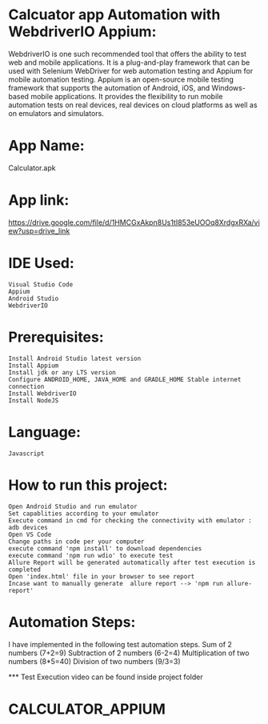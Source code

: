 # Calcuator app Automation with WebdriverIO Appium:
WebdriverIO is one such recommended tool that offers the ability to test web and mobile applications. It is a plug-and-play framework that can be used with Selenium WebDriver for web automation testing and Appium for mobile automation testing.
Appium is an open-source mobile testing framework that supports the automation of Android, iOS, and Windows-based mobile applications. It provides the flexibility to run mobile automation tests on real devices, real devices on cloud platforms as well as on emulators and simulators. 

# App Name:
Calculator.apk

# App link: 
https://drive.google.com/file/d/1HMCGxAkpn8Us1tI853eUOOq8XrdgxRXa/view?usp=drive_link

# IDE Used:
    Visual Studio Code
    Appium
    Android Studio
    WebdriverIO

# Prerequisites:
    Install Android Studio latest version
    Install Appium
    Install jdk or any LTS version
    Configure ANDROID_HOME, JAVA_HOME and GRADLE_HOME Stable internet connection
    Install WebdriverIO
    Install NodeJS

# Language:
    Javascript

# How to run this project:
    Open Android Studio and run emulator 
    Set capablities according to your emulator
    Execute command in cmd for checking the connectivity with emulator : adb devices
    Open VS Code
    Change paths in code per your computer
    execute command 'npm install' to download dependencies
    execute command 'npm run wdio' to execute test
    Allure Report will be generated automatically after test execution is completed
    Open 'index.html' file in your browser to see report
    Incase want to manually generate  allure report --> 'npm run allure-report'

# Automation Steps:
I have implemented in the following test automation steps.
    Sum of 2 numbers (7+2=9)
    Subtraction of 2 numbers (6-2=4)
    Multiplication of two numbers (8*5=40)
    Division of two numbers (9/3=3)

*** Test Execution video can be found inside project folder

# CALCULATOR_APPIUM
